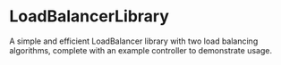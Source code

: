 # LoadBalancerLibrary
A simple and efficient LoadBalancer library with two load balancing algorithms, complete with an example controller to demonstrate usage.
